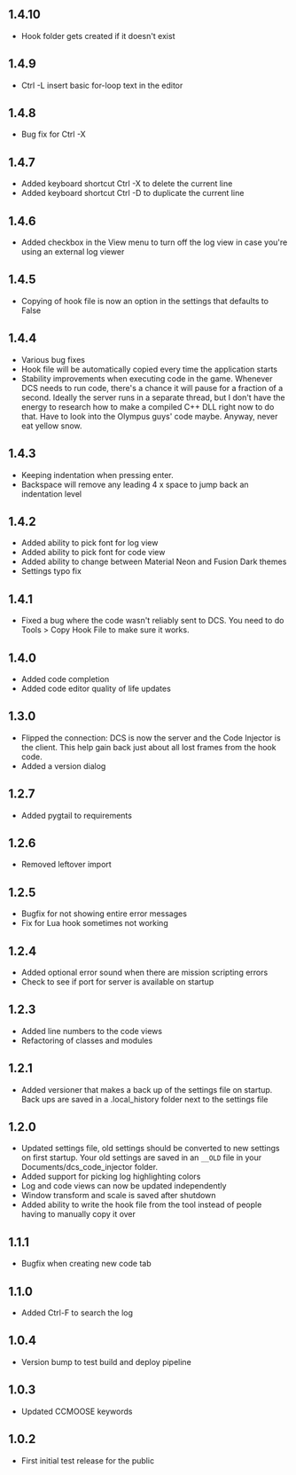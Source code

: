 ## 1.4.10
* Hook folder gets created if it doesn't exist

## 1.4.9
* Ctrl -L insert basic for-loop text in the editor

## 1.4.8
* Bug fix for Ctrl -X

## 1.4.7
* Added keyboard shortcut Ctrl -X to delete the current line
* Added keyboard shortcut Ctrl -D to duplicate the current line

## 1.4.6
* Added checkbox in the View menu to turn off the log view in case you're using an external log viewer

## 1.4.5
* Copying of hook file is now an option in the settings that defaults to False

## 1.4.4
* Various bug fixes 
* Hook file will be automatically copied every time the application starts
* Stability improvements when executing code in the game. Whenever DCS needs to run code, there's a chance it will pause for a fraction of a second. Ideally the server runs in a separate thread, but I don't have the energy to research how to make a compiled C++ DLL right now to do that. Have to look into the Olympus guys' code maybe. Anyway, never eat yellow snow. 

## 1.4.3
* Keeping indentation when pressing enter.
* Backspace will remove any leading 4 x space to jump back an indentation level

## 1.4.2
* Added ability to pick font for log view
* Added ability to pick font for code view
* Added ability to change between Material Neon and Fusion Dark themes
* Settings typo fix

## 1.4.1
* Fixed a bug where the code wasn't reliably sent to DCS. You need to do Tools > Copy Hook File to make sure it works. 

## 1.4.0
* Added code completion
* Added code editor quality of life updates

## 1.3.0
* Flipped the connection: DCS is now the server and the Code Injector is the client. This help gain back just about all lost frames from the hook code. 
* Added a version dialog

## 1.2.7
* Added pygtail to requirements

## 1.2.6
* Removed leftover import

## 1.2.5
* Bugfix for not showing entire error messages
* Fix for Lua hook sometimes not working

## 1.2.4
* Added optional error sound when there are mission scripting errors
* Check to see if port for server is available on startup

## 1.2.3
* Added line numbers to the code views
* Refactoring of classes and modules

## 1.2.1
* Added versioner that makes a back up of the settings file on startup. Back ups are saved in a .local_history folder next to the settings file

## 1.2.0
* Updated settings file, old settings should be converted to new settings on first startup. Your old settings are saved in an `__OLD` file in your Documents/dcs_code_injector folder.
* Added support for picking log highlighting colors
* Log and code views can now be updated independently
* Window transform and scale is saved after shutdown
* Added ability to write the hook file from the tool instead of people having to manually copy it over

## 1.1.1
* Bugfix when creating new code tab

## 1.1.0
* Added Ctrl-F to search the log

## 1.0.4
* Version bump to test build and deploy pipeline

## 1.0.3
* Updated CCMOOSE keywords


## 1.0.2
* First initial test release for the public
